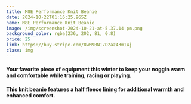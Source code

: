 ```yaml
---
title: M8E Performance Knit Beanie
date: 2024-10-22T01:16:25.965Z
name: M8E Performance Knit Beanie
image: /img/screenshot-2024-10-21-at-5.37.14 pm.png
background_color: rgba(236, 202, 81, 0.8)
price: 25
link: https://buy.stripe.com/8wM9BN17D2az43m14j
class: img
---
```

#### Your favorite piece of equipment this winter to keep your noggin warm and comfortable while training, racing or playing. 

#### This knit beanie features a half fleece lining for additional warmth and enhanced comfort.
